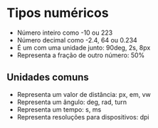# Tipos numéricos

* <integer>         Número inteiro como -10 ou 223
* <number>          Número decimal como -2.4, 64 ou 0.234
* <dimension>       É um <number> com uma unidade junto: 90deg, 2s, 8px
* <percentagem>     Representa a fração de outro número: 50%


## Unidades comuns

* <length>          Representa um valor de distância: px, em, vw
* <angle>           Representa um ângulo: deg, rad, turn
* <time>            Representa um tempo: s, ms
* <resolution>      Representa resoluções para dispositivos: dpi
